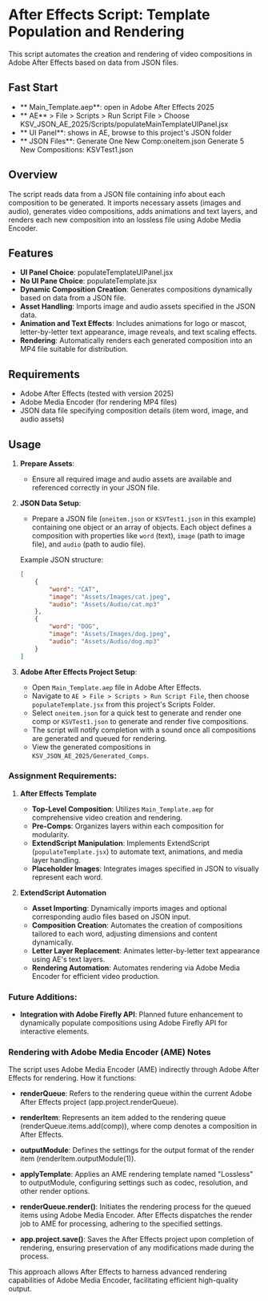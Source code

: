 # After Effects Script: Template Population and Rendering

This script automates the creation and rendering of video compositions in Adobe After Effects based on data from JSON files.

## Fast Start
- ** Main_Template.aep**: open in Adobe After Effects 2025
- ** AE** > File > Scripts > Run Script File > Choose KSV_JSON_AE_2025/Scripts/populateMainTemplateUIPanel.jsx
- ** UI Panel**: shows in AE, browse to this project's JSON folder
- ** JSON Files**: Generate One New Comp:oneitem.json Generate 5 New Compositions: KSVTest1.json

## Overview

The script reads data from a JSON file containing info about each composition to be generated. It imports necessary assets (images and audio), generates video compositions, adds animations and text layers, and renders each new composition into an lossless file using Adobe Media Encoder.

## Features
- **UI Panel Choice**: populateTemplateUIPanel.jsx
- **No UI Pane Choice**: populateTemplate.jsx
- **Dynamic Composition Creation**: Generates compositions dynamically based on data from a JSON file.
- **Asset Handling**: Imports image and audio assets specified in the JSON data.
- **Animation and Text Effects**: Includes animations for logo or mascot, letter-by-letter text appearance, image reveals, and text scaling effects.
- **Rendering**: Automatically renders each generated composition into an MP4 file suitable for distribution.

## Requirements

- Adobe After Effects (tested with version 2025)
- Adobe Media Encoder (for rendering MP4 files)
- JSON data file specifying composition details (item word, image, and audio assets)

## Usage

1. **Prepare Assets**:
   - Ensure all required image and audio assets are available and referenced correctly in your JSON file.

2. **JSON Data Setup**:
   - Prepare a JSON file (`oneitem.json` or `KSVTest1.json` in this example) containing one object or an array of objects. Each object defines a composition with properties like `word` (text), `image` (path to image file), and `audio` (path to audio file).

   Example JSON structure:
   ```json
   [
       {
           "word": "CAT",
           "image": "Assets/Images/cat.jpeg",
           "audio": "Assets/Audio/cat.mp3"
       },
       {
           "word": "DOG",
           "image": "Assets/Images/dog.jpeg",
           "audio": "Assets/Audio/dog.mp3"
       }
   ]
   ```

3. **Adobe After Effects Project Setup**:
   - Open `Main_Template.aep` file in Adobe After Effects.
   - Navigate to `AE > File > Scripts > Run Script File`, then choose `populateTemplate.jsx` from this project's Scripts Folder.
   - Select `oneitem.json` for a quick test to generate and render one comp or `KSVTest1.json` to generate and render five compositions.
   - The script will notify completion with a sound once all compositions are generated and queued for rendering.
   - View the generated compositions in `KSV_JSON_AE_2025/Generated_Comps`.

### Assignment Requirements:

1. **After Effects Template**
   - **Top-Level Composition**: Utilizes `Main_Template.aep` for comprehensive video creation and rendering.
   - **Pre-Comps**: Organizes layers within each composition for modularity.
   - **ExtendScript Manipulation**: Implements ExtendScript (`populateTemplate.jsx`) to automate text, animations, and media layer handling.
   - **Placeholder Images**: Integrates images specified in JSON to visually represent each word.

2. **ExtendScript Automation**
   - **Asset Importing**: Dynamically imports images and optional corresponding audio files based on JSON input.
   - **Composition Creation**: Automates the creation of compositions tailored to each word, adjusting dimensions and content dynamically.
   - **Letter Layer Replacement**: Animates letter-by-letter text appearance using AE's text layers.
   - **Rendering Automation**: Automates rendering via Adobe Media Encoder for efficient video production.

### Future Additions:
- **Integration with Adobe Firefly API**: Planned future enhancement to dynamically populate compositions using Adobe Firefly API for interactive elements.

### Rendering with Adobe Media Encoder (AME) Notes
The script uses Adobe Media Encoder (AME) indirectly through Adobe After Effects for rendering. How it functions:

- **renderQueue**: Refers to the rendering queue within the current Adobe After Effects project (app.project.renderQueue).

- **renderItem**: Represents an item added to the rendering queue (renderQueue.items.add(comp)), where comp denotes a composition in After Effects.

- **outputModule**: Defines the settings for the output format of the render item (renderItem.outputModule(1)).

- **applyTemplate**: Applies an AME rendering template named "Lossless" to outputModule, configuring settings such as codec, resolution, and other render options.

- **renderQueue.render()**: Initiates the rendering process for the queued items using Adobe Media Encoder. After Effects dispatches the render job to AME for processing, adhering to the specified settings.

- **app.project.save()**: Saves the After Effects project upon completion of rendering, ensuring preservation of any modifications made during the process.

This approach allows After Effects to harness advanced rendering capabilities of Adobe Media Encoder, facilitating efficient high-quality output.